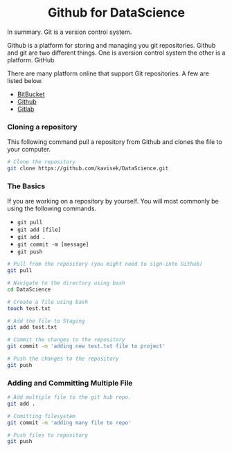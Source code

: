 # <center> Github for DataScience </center>

In summary. Git is a version control system.

Github is a platform for storing and managing you git repositories. Github and git are two different things. One is  aversion control system the other is a platform. GitHub

There are many platform online that support Git repositories. A few are listed below.

 - [BitBucket]()
 - [Github]()
 - [Gitlab]()

### Cloning a repository

This following command pull a repository from Github and clones the file to your computer.

```bash
# Clone the repository
git clone https://github.com/kavisek/DataScience.git
```

### The Basics

If you are working on a repository by yourself. You will most commonly be using the following commands.

- `git pull`
- `git add [file]`
- `git add .`
- `git commit -m [message]`
- `git push`

```bash
# Pull from the repository (you might need to sign-into Github)
git pull

# Navigate to the directory using bash
cd DataScience

# Create a file using bash
touch test.txt

# Add the file to Staging
git add test.txt

# Commit the changes to the repository
git commit -m 'adding new test.txt file to project'

# Push the changes to the repository
git push
```

### Adding and Committing Multiple File
```bash
# Add multiple file to the git hub repo.
git add .

# Comitting filesystem
git commit -m 'adding many file to repo'

# Push files to repository
git push
```

